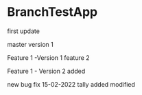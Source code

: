 # BranchTestApp

first update

master version 1

Feature 1 -Version 1
feature 2


Feature 1 - Version 2 added


new bug fix 15-02-2022
tally added modified
